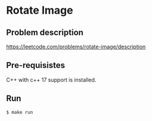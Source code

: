 # Rotate Image

## Problem description
https://leetcode.com/problems/rotate-image/description

## Pre-requisistes
C++ with c++ 17 support is installed.

## Run

```
$ make run
```